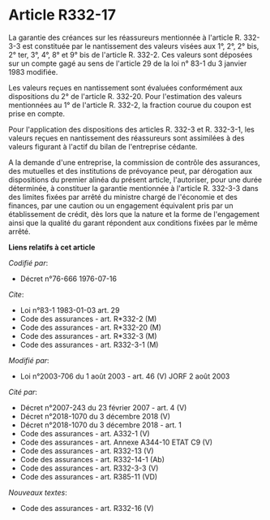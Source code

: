 # Article R332-17

La garantie des créances sur les réassureurs mentionnée à l'article R. 332-3-3 est constituée par le nantissement des valeurs
visées aux 1°, 2°, 2° bis, 2° ter, 3°, 4°, 8° et 9° bis de l'article R. 332-2. Ces valeurs sont déposées sur un compte gagé
au sens de l'article 29 de la loi n° 83-1 du 3 janvier 1983 modifiée.

Les valeurs reçues en nantissement sont évaluées conformément aux dispositions du 2° de l'article R. 332-20. Pour
l'estimation des valeurs mentionnées au 1° de l'article R. 332-2, la fraction courue du coupon est prise en compte.

Pour l'application des dispositions des articles R. 332-3 et R. 332-3-1, les valeurs reçues en nantissement des réassureurs
sont assimilées à des valeurs figurant à l'actif du bilan de l'entreprise cédante.

A la demande d'une entreprise, la commission de contrôle des assurances, des mutuelles et des institutions de prévoyance
peut, par dérogation aux dispositions du premier alinéa du présent article, l'autoriser, pour une durée déterminée, à
constituer la garantie mentionnée à l'article R. 332-3-3 dans des limites fixées par arrêté du ministre chargé de l'économie
et des finances, par une caution ou un engagement équivalent pris par un établissement de crédit, dès lors que la nature et
la forme de l'engagement ainsi que la qualité du garant répondent aux conditions fixées par le même arrêté.

**Liens relatifs à cet article**

_Codifié par_:

  - Décret n°76-666 1976-07-16

_Cite_:

  - Loi n°83-1 1983-01-03 art. 29
  - Code des assurances - art. R*332-2 (M)
  - Code des assurances - art. R*332-20 (M)
  - Code des assurances - art. R*332-3 (M)
  - Code des assurances - art. R332-3-1 (M)

_Modifié par_:

  - Loi n°2003-706 du 1 août 2003 - art. 46 (V) JORF 2 août 2003

_Cité par_:

  - Décret  n°2007-243 du 23 février 2007 - art. 4 (V)
  - Décret n°2018-1070 du 3 décembre 2018 (V)
  - Décret n°2018-1070 du 3 décembre 2018 - art. 1
  - Code des assurances - art. A332-1 (V)
  - Code des assurances - art. Annexe A344-10 ETAT C9 (V)
  - Code des assurances - art. R332-13 (V)
  - Code des assurances - art. R332-14-1 (Ab)
  - Code des assurances - art. R332-3-3 (V)
  - Code des assurances - art. R385-11 (VD)

_Nouveaux textes_:

  - Code des assurances - art. R332-16 (V)
